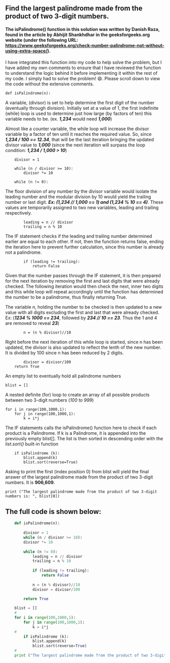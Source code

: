 ## Find the largest palindrome made from the product of two 3-digit numbers.

#### The isPalindrome() function in this solution was written by Danish Raza, found in the article by Abhijit Shankhdhar in the geeksforgeeks.org website (under the following URL: https://www.geeksforgeeks.org/check-number-palindrome-not-without-using-extra-space/).

I have integrated this function into my code to help solve the problem, but I have added my own comments to ensure that I have reviewed the function to understand the logic behind it before implementing it within the rest of my code. I simply had to solve the problem! :smile:. Please scroll down to view the code without the extensive comments.

	def isPalindrome(n): 
	
A variable, (divisor) is set to help determine the first digit of the number (eventually through division). Initially set at a value of 1, the first indefinite (while) loop is used to determine just how large (by factors of ten) this variable needs to be. (ex. __*1,234*__ would need __*1,000*__)

Almost like a counter variable, the while loop will increase the divisor variable by a factor of ten until it reaches the required value. So, since __*1,234 / 100 == 12.34*__, that will be the last iteration bringing the updated divisor value to __*1,000*__ (since the next iteration will surpass the loop condition: __*1,234 / 1,000 > 10*__)

		divisor = 1

		while (n / divisor >= 10): 
			divisor *= 10

		while (n != 0): 

The floor division of any number by the divisor variable would isolate the leading number and the modular division by 10 would yield the trailing number or last digit. __*Ex: (1,234 // 1,000 == 1) and (1,234 % 10 == 4)*__. These values are temporarily assigned to two new variables, leading and trailing respectively.

			leading = n // divisor
			trailing = n % 10
The IF statement checks if the leading and trailing number determined earlier are equal to each other. If not, then the function returns false, ending the iteration here to prevent further calculation, since this number is already not a palindrome.

			if (leading != trailing):
				return False
Given that the number passes through the IF statement, it is then prepared for the  next iteration by removing the first and last digits that were already checked. The  following iteration would then check the next, inner two digits and this while loop will repeat accordingly until the  function has determined the number to be a palindrome, thus finally returning True.

The variable n, holding the number to be checked is then updated to a new value with all digits excluding the first and last that were already checked. Ex: (__*1234 % 1000 == 234*__, followed by __*234 // 10 == 23*__. Thus the 1 and 4 are removed to reveal __*23*__)

			n = (n % divisor)//10
Right before the next iteration of this while loop is started, since n has been updated, the divisor is also updated to reflect the lenth of the new number. It is divided by 100 since n has been reduced by 2 digits.

			divisor = divisor/100
		return True
An empty list to eventually hold all palindrome numbers
	
	blist = []
A nested definite (for) loop to create an array of all possible products between two 3-digit numbers (*100 to 999*)

	for i in range(100,1000,1):
		for j in range(100,1000,1):
			k = i*j
The IF statements calls the isPalindrome() function here to check if each product is a Palindrome. If k is a  Palindrome, it is appended into the previously empty blist[]. The list is then sorted in descending order with the *list.sort()* built-in function

		if isPalindrome (k):
			blist.append(k)
			blist.sort(reverse=True)
Asking to print the first (index position 0) from blist will yield the final answer of the largest palindrome made from the product of two 3-digit numbers. It is __906,609__.
	
	print ("The largest palindrome made from the product of two 3-digit numbers is: ", blist[0])


## The full code is shown below:

```python
	def isPalindrome(n): 
		
		divisor = 1
		while (n / divisor >= 10): 
		divisor *= 10
		
		while (n != 0):
			leading = n // divisor
			trailing = n % 10
			
			if (leading != trailing):
				return False
			
			n = (n % divisor)//10
			divisor = divisor/100
		
		return True

	blist = []
	#	
	for i in range(100,1000,1):
		for j in range(100,1000,1):
			k = i*j
	#
		if isPalindrome (k):
			blist.append(k)
			blist.sort(reverse=True)
	#
	print ("The largest palindrome made from the product of two 3-digit numbers is: ", blist[0])

